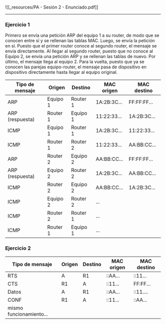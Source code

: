 
![[_resources/PA - Sesión 2 - Enunciado.pdf]]

---

### Ejercicio 1
Primero se envía una petición ARP del equipo 1 a su router, de modo que se conocen entre sí y se rellenan las tablas MAC. Luego, se envía la petición en sí. Puesto que el primer router conoce al segundo router, el mensaje se envía directamente. Al llegar al segundo router, puesto que no conoce al Equipo 2, se envía una petición ARP y se rellenan las tablas de nuevo. Por último, el mensaje llega al equipo 2. Para la vuelta, puesto que ya se conocen las parejas equipo-router, el mensaje pasa de dispositivo en dispositivo directamente hasta llegar al equipo original.

| Tipo de mensaje | Origen   | Destino  | MAC origen  | MAC destino |
| --------------- | -------- | -------- | ----------- | ----------- |
| ARP             | Equipo 1 | Router 1 | 1A:2B:3C... | FF:FF:FF... |
| ARP (respuesta) | Router 1 | Equipo 1 | 11:22:33... | 1A:2B:3C... |
| ICMP            | Equipo 1 | Router 1 | 1A:2B:3C... | 11:22:33... |
| ICMP            | Router 1 | Router 2 | 11:22:33... | AA:BB:CC... |
| ARP             | Router 2 | Equipo 2 | AA:BB:CC... | FF:FF:FF... |
| ARP (respuesta) | Equipo 2 | Router 2 | 1A:2B:3C... | AA:BB:CC... |
| ICMP            | Router 2 | Equipo 2 | AA:BB:CC... | 1A:2B:3C... |
| ICMP            | Equipo 2 | Router 2 | ...         |             |
| ICMP            | Router 2 | Router 1 | ...         |             |
| ICMP            | Router 1 | Equipo 1 | ...         |             | 

### Ejercicio 2
| Tipo de mensaje | Origen | Destino | MAC origen | MAC destino |
| --------------- | ------ | ------- | ---------- | ----------- |
| RTS             | A      | R1      | ::AA...    | ::11...     |
| CTS             | R1     | A       | ::11...    | FF:FF...    |
| Datos           | A      | R1      | ::AA...    | ::11....    |
| CONF            | R1     | A       | ::11...    | ::AA...     |
| mismo funcionamiento...                |        |         |            |             |
